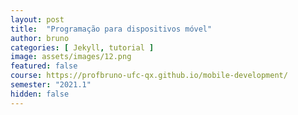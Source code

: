 ```yaml
---
layout: post
title:  "Programação para dispositivos móvel"
author: bruno
categories: [ Jekyll, tutorial ]
image: assets/images/12.png
featured: false
course: https://profbruno-ufc-qx.github.io/mobile-development/
semester: "2021.1"
hidden: false
---
```

